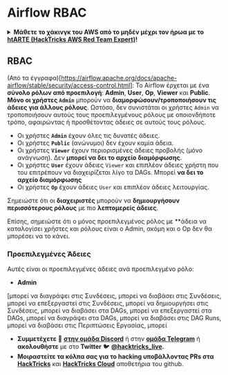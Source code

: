 # Airflow RBAC

<details>

<summary><strong>Μάθετε το χάκινγκ του AWS από το μηδέν μέχρι τον ήρωα με το</strong> <a href="https://training.hacktricks.xyz/courses/arte"><strong>htARTE (HackTricks AWS Red Team Expert)</strong></a><strong>!</strong></summary>

Άλλοι τρόποι για να υποστηρίξετε το HackTricks:

* Εάν θέλετε να δείτε την **εταιρεία σας να διαφημίζεται στο HackTricks** ή να **κατεβάσετε το HackTricks σε μορφή PDF** ελέγξτε τα [**ΣΧΕΔΙΑ ΣΥΝΔΡΟΜΗΣ**](https://github.com/sponsors/carlospolop)!
* Αποκτήστε το [**επίσημο PEASS & HackTricks swag**](https://peass.creator-spring.com)
* Ανακαλύψτε [**την Οικογένεια PEASS**](https://opensea.io/collection/the-peass-family), τη συλλογή μας από αποκλειστικά [**NFTs**](https://opensea.io/collection/the-peass-family)
* **Εγγραφείτε** στην 💬 [**ομάδα Discord**](https://discord.gg/hRep4RUj7f) ή στην [**ομάδα telegram**](https://t.me/peass) ή **ακολουθήστε** με στο **Twitter** 🐦 [**@hacktricks_live**](https://twitter.com/hacktricks_live)**.**
* **Μοιραστείτε τα χάκινγκ κόλπα σας υποβάλλοντας PRs** στα αποθετήρια [**HackTricks**](https://github.com/carlospolop/hacktricks) και [**HackTricks Cloud**](https://github.com/carlospolop/hacktricks-cloud) στο github.

</details>

## RBAC

(Από τα έγγραφα)[https://airflow.apache.org/docs/apache-airflow/stable/security/access-control.html]: Το Airflow έρχεται με ένα **σύνολο ρόλων από προεπιλογή**: **Admin**, **User**, **Op**, **Viewer** και **Public**. **Μόνο οι χρήστες `Admin`** μπορούν να **διαμορφώσουν/τροποποιήσουν τις άδειες για άλλους ρόλους**. Ωστόσο, δεν συνιστάται οι χρήστες `Admin` να τροποποιήσουν αυτούς τους προεπιλεγμένους ρόλους με οποιονδήποτε τρόπο, αφαιρώντας ή προσθέτοντας άδειες σε αυτούς τους ρόλους.

* Οι χρήστες **`Admin`** έχουν όλες τις δυνατές άδειες.
* Οι χρήστες **`Public`** (ανώνυμοι) δεν έχουν καμία άδεια.
* Οι χρήστες **`Viewer`** έχουν περιορισμένες άδειες προβολής (μόνο ανάγνωση). Δεν **μπορεί να δει το αρχείο διαμόρφωσης**.
* Οι χρήστες **`User`** έχουν άδειες `Viewer` και επιπλέον άδειες χρήστη που του επιτρέπουν να διαχειρίζεται λίγο τα DAGs. Μπορεί **να δει το αρχείο διαμόρφωσης**
* Οι χρήστες **`Op`** έχουν άδειες `User` και επιπλέον άδειες λειτουργίας.

Σημειώστε ότι οι **διαχειριστές** μπορούν να **δημιουργήσουν περισσότερους ρόλους** με πιο **λεπτομερείς άδειες**.

Επίσης, σημειώστε ότι ο μόνος προεπιλεγμένος ρόλος με **άδεια να καταλογίσει χρήστες και ρόλους είναι ο Admin, ακόμη και ο Op δεν θα μπορέσει να το κάνει.

### Προεπιλεγμένες Άδειες

Αυτές είναι οι προεπιλεγμένες άδειες ανά προεπιλεγμένο ρόλο:

* **Admin**

\[μπορεί να διαγράψει στις Συνδέσεις, μπορεί να διαβάσει στις Συνδέσεις, μπορεί να επεξεργαστεί στις Συνδέσεις, μπορεί να δημιουργήσει στις Συνδέσεις, μπορεί να διαβάσει στα DAGs, μπορεί να επεξεργαστεί στα DAGs, μπορεί να διαγράψει στα DAGs, μπορεί να διαβάσει στις DAG Runs, μπορεί να διαβάσει στις Περιπτώσεις Εργασίας, μπορεί
* **Συμμετέχετε** 💬 [**στην ομάδα Discord**](https://discord.gg/hRep4RUj7f) ή στην [**ομάδα Telegram**](https://t.me/peass) ή **ακολουθήστε** με στο **Twitter** 🐦 [**@hacktricks_live**](https://twitter.com/hacktricks_live)**.**
* **Μοιραστείτε τα κόλπα σας για το hacking υποβάλλοντας PRs στα** [**HackTricks**](https://github.com/carlospolop/hacktricks) και [**HackTricks Cloud**](https://github.com/carlospolop/hacktricks-cloud) αποθετήρια του github.
